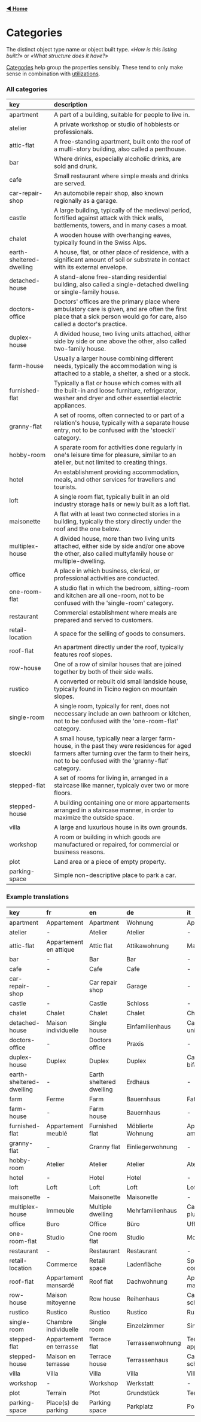 [**◀ Home**](index.md)

# Categories

The distinct object type name or object built type. _«How is this listing built?»_ or _«What structure does it have?»_

[Categories](https://swissrets.ch/docs/noNamespace/simpleType/categories.html) help group the properties sensibly. These tend to only make sense in combination with [utilizations](./Utilizations).

### All categories

key | description
:--- | :---
apartment | A part of a building, suitable for people to live in.
atelier | A private workshop or studio of hobbiests or professionals.
attic-flat | A free-standing apartment, built onto the roof of a multi-story building, also called a penthouse.
bar | Where drinks, especially alcoholic drinks, are sold and drunk.
cafe | Small restaurant where simple meals and drinks are served.
car-repair-shop | An automobile repair shop, also known regionally as a garage.
castle | A large building, typically of the medieval period, fortified against attack with thick walls, battlements, towers, and in many cases a moat.
chalet | A wooden house with overhanging eaves, typically found in the Swiss Alps.
earth-sheltered-dwelling | A house, flat, or other place of residence, with a significant amount of soil or substrate in contact with its external envelope.
detached-house | A stand-alone free-standing residential building, also called a single-detached dwelling or single-family house.
doctors-office | Doctors' offices are the primary place where ambulatory care is given, and are often the first place that a sick person would go for care, also called a doctor's practice.
duplex-house | A divided house, two living units attached, either side by side or one above the other, also called two-family house.
farm-house | Usually a larger house combining different needs, typically the accommodation wing is attached to a stable, a shelter, a shed or a stock.
furnished-flat | Typically a flat or house which comes with all the built-in and loose furniture, refrigerator, washer and dryer and other essential electric appliances.
granny-flat | A set of rooms, often connected to or part of a relation's house, typically with a separate house entry, not to be confused with the 'stoeckli' category.
hobby-room | A sparate room for activities done regularly in one's leisure time for pleasure, similar to an atelier, but not limited to creating things.
hotel | An establishment providing accommodation, meals, and other services for travellers and tourists.
loft | A single room flat, typically built in an old industry storage halls or newly built as a loft flat.
maisonette | A flat with at least two connected stories in a building, typically the story directly under the roof and the one below.
multiplex-house | A divided house, more than two living units attached, either side by side and/or one above the other, also called multyfamily house or multiple-dwelling.
office | A place in which business, clerical, or professional activities are conducted.
one-room-flat | A studio flat in which the bedroom, sitting-room and kitchen are all one-room, not to be confused with the 'single-room' category.
restaurant | Commercial establishment where meals are prepared and served to customers.
retail-location | A space for the selling of goods to consumers.
roof-flat | An apartment directly under the roof, typically features roof slopes.
row-house | One of a row of similar houses that are joined together by both of their side walls.
rustico | A converted or rebuilt old small landside house, typically found in Ticino region on mountain slopes.
single-room | A single room, typically for rent, does not neccessary include an own bathroom or kitchen, not to be confused with the 'one-room-flat' category.
stoeckli | A small house, typically near a larger farm-house, in the past they were residences for aged farmers after turning over the farm to their heirs, not to be confused with the 'granny-flat' category.
stepped-flat | A set of rooms for living in, arranged in a staircase like manner, typicaly over two or more floors.
stepped-house | A building containing one or more appartements arranged in a staircase manner, in order to maximize the outside space.
villa | A large and luxurious house in its own grounds.
workshop | A room or building in which goods are manufactured or repaired, for commercial or business reasons.
plot | Land area or a piece of empty property.
parking-space | Simple non-descriptive place to park a car.

### Example translations

key | fr | en | de | it
:--- | :--- | :--- | :--- | :---
apartment | Appartement | Apartment | Wohnung | Appartamento
atelier | - | Atelier | Atelier | -
attic-flat | Appartement en attique | Attic flat | Attikawohnung | Mansarda
bar | - | Bar | Bar | -
cafe | - | Cafe | Cafe | -
car-repair-shop | - | Car repair shop | Garage | -
castle | - | Castle | Schloss | -
chalet | Chalet | Chalet | Chalet | Chalet
detached-house | Maison individuelle | Single house | Einfamilienhaus | Casa unifamiliare
doctors-office | - | Doctors office | Praxis | -
duplex-house | Duplex | Duplex | Duplex | Casa bifamiliare
earth-sheltered-dwelling | - | Earth sheltered dwelling | Erdhaus | -
farm | Ferme | Farm | Bauernhaus | Fattoria
farm-house | - | Farm house | Bauernhaus | -
furnished-flat | Appartement meublé | Furnished flat | Möblierte Wohnung | Appartamento ammobiliato
granny-flat | - | Granny flat | Einliegerwohnung | -
hobby-room | Atelier | Atelier | Atelier | Atelier
hotel | - | Hotel | Hotel | -
loft | Loft | Loft | Loft | Loft
maisonette | - | Maisonette | Maisonette | -
multiplex-house | Immeuble | Multiple dwelling | Mehrfamilienhaus | Casa plurifamiliare
office | Buro | Office | Büro | Ufficio
one-room-flat | Studio | One room flat | Studio | Monolocale
restaurant | - | Restaurant | Restaurant | -
retail-location | Commerce | Retail space | Ladenfläche | Spazio commerciale
roof-flat | Appartement mansardé | Roof flat | Dachwohnung | Appartamento mansardato
row-house | Maison mitoyenne | Row house | Reihenhaus | Casa a schiera
rustico | Rustico | Rustico | Rustico | Rustico
single-room | Chambre individuelle | Single room | Einzelzimmer | Singola
stepped-flat | Appartement en terrasse | Terrace flat | Terrassenwohnung | Terrazza appartamento
stepped-house | Maison en terrasse | Terrace house | Terrassenhaus | Casa a schiera
villa | Villa | Villa | Villa | Villa
workshop | - | Workshop | Werkstatt | -
plot | Terrain | Plot | Grundstück | Terreno
parking-space | Place(s) de parking | Parking space | Parkplatz | Posteggio
